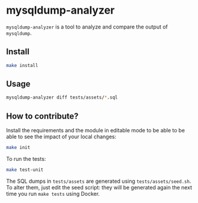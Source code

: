 # mysqldump-analyzer

`mysqldump-analyzer` is a tool to analyze and compare the output of `mysqldump`.


## Install

```sh
make install
```

## Usage

```sh
mysqldump-analyzer diff tests/assets/*.sql
```

## How to contribute?

Install the requirements and the module in editable mode to be able to be able to see the impact of your local changes:
```sh
make init
```

To run the tests:
```sh
make test-unit
```

The SQL dumps in `tests/assets` are generated using `tests/assets/seed.sh`. To alter them, just edit the seed script: they
will be generated again the next time you run `make tests` using Docker.
